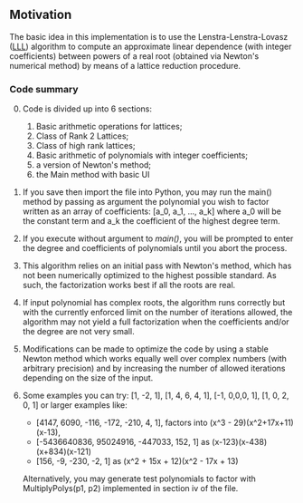 ## Motivation

The basic idea in this implementation is to use the Lenstra-Lenstra-Lovasz ([LLL](https://en.wikipedia.org/wiki/Lenstra%E2%80%93Lenstra%E2%80%93Lov%C3%A1sz_lattice_basis_reduction_algorithm)) algorithm to compute an approximate linear dependence (with integer coefficients) between powers of a real root (obtained via Newton's numerical method) by means of a lattice reduction procedure.


### Code summary

0. Code is divided up into 6 sections: 
	1. Basic arithmetic operations for lattices; 
	2. Class of Rank 2 Lattices; 
	3. Class of high rank lattices; 
	4. Basic arithmetic of polynomials with integer coefficients; 
	5. a version of Newton's method; 
	6. the Main method with basic UI

1. If you save then import the file into Python, you may run the main() method by passing as argument the polynomial you wish to factor written as an array of coefficients:
	[a_0, a_1, ..., a_k]
where a_0 will be the constant term and a_k the coefficient of the highest degree term.

2. If you execute without argument to *main()*, you will be prompted to enter the degree and coefficients of polynomials until you abort the process. 

3. This algorithm relies on an initial pass with Newton's method, which has not been numerically optimized to the highest possible standard. As such, the factorization works best if all the roots are real.

4. If input polynomial has complex roots, the algorithm runs correctly but with the currently enforced limit on the number of iterations allowed, the algorithm may not yield a full factorization when the coefficients and/or the degree are not very small. 

5. Modifications can be made to optimize the code by using a stable Newton method which works equally well over complex numbers (with arbitrary precision) and by increasing the number of allowed iterations depending on the size of the input. 

6. Some examples you can try: [1, -2, 1], [1, 4, 6, 4, 1], [-1, 0,0,0, 1], [1, 0, 2, 0, 1] or larger examples like:
	* [4147, 6090, -116, -172, -210, 4, 1], factors into (x^3 - 29)(x^2+17x+11)(x-13),
	* [-5436640836, 95024916, -447033, 152, 1] as (x-123)(x-438)(x+834)(x-121)
	* [156, -9, -230, -2, 1] as (x^2 + 15x + 12)(x^2 - 17x + 13)

	Alternatively, you may generate test polynomials to factor with MultiplyPolys(p1, p2) implemented in section iv of the file.

